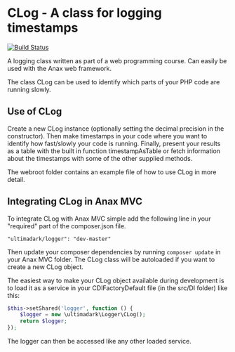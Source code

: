 # CLog - A class for logging timestamps
[![Build Status](https://travis-ci.org/simoneddeland/logger.svg?branch=master)](https://travis-ci.org/simoneddeland/logger)

A logging class written as part of a web programming course. Can easily be used with the Anax web framework.

The class CLog can be used to identify which parts of your PHP code are running slowly.

## Use of CLog
Create a new CLog instance (optionally setting the decimal precision in the constructor). Then make timestamps in your code where you want to identify how fast/slowly your code is running. Finally, present your results as a table with the built in function timestampAsTable or fetch information about the timestamps with some of the other supplied methods.

The webroot folder contains an example file of how to use CLog in more detail.

## Integrating CLog in Anax MVC
To integrate CLog with Anax MVC simple add the following line in your "required" part of the composer.json file.
```
"ultimadark/logger": "dev-master"
```

Then update your composer dependencies by running `composer update` in your Anax MVC folder. The CLog class will be autoloaded if you want to create a new CLog object.

The easiest way to make your CLog object available during development is to load it as a service in your CDIFactoryDefault file (in the src/DI folder) like this:

```php
$this->setShared('logger', function () {
    $logger = new \ultimadark\Logger\CLog();
    return $logger;
});
```

The logger can then be accessed like any other loaded service.

